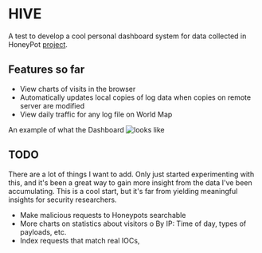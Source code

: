# HIVE 
A test to develop a cool personal dashboard system for data collected in HoneyPot [project](https://github.com/0ptik41/HomeAlone). 

## Features so far
- View charts of visits in the browser 
- Automatically updates local copies of log data when
  copies on remote server are modified
- View daily traffic for any log file on World Map 


An example of what the Dashboard ![looks like](https://raw.githubusercontent.com/0ptik41/Hive/master/honeydata.gif)

## TODO 
There are a lot of things I want to add. Only just started experimenting with this, and it's been a great way to gain more insight from the data I've been accumulating. This is a cool start, but it's far from yielding meaningful insights for security researchers.

- Make malicious requests to Honeypots searchable 
- More charts on statistics about visitors
  o By IP: Time of day, types of payloads, etc.
- Index requests that match real IOCs,
